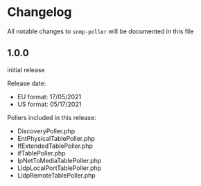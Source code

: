 # Changelog

All notable changes to `snmp-poller` will be documented in this file

## 1.0.0

initial release

Release date:

- EU format: 17/05/2021
- US format: 05/17/2021

Pollers included in this release:

- DiscoveryPoller.php
- EntPhysicalTablePoller.php
- IfExtendedTablePoller.php
- ifTablePoller.php
- IpNetToMediaTablePoller.php
- LldpLocalPortTablePoller.php
- LldpRemoteTablePoller.php

